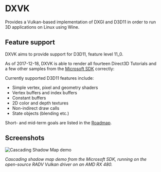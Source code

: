 # DXVK
Provides a Vulkan-based implementation of DXGI and D3D11 in order to run 3D applications on Linux using Wine.

## Feature support
DXVK aims to provide support for D3D11, feature level 11_0.

As of 2017-12-18, DXVK is able to render all fourteen Direct3D Tutorials and a few other samples from the [Microsoft SDK](https://github.com/walbourn/directx-sdk-samples/tree/master/) correctly:

Currently supported D3D11 features include:
- Simple vertex, pixel and geometry shaders
- Vertex buffers and index buffers
- Constant buffers
- 2D color and depth textures
- Non-indirect draw calls
- State objects (blending etc.)

Short- and mid-term goals are listed in the [Roadmap](https://github.com/doitsujin/dxvk/wiki/Roadmap).

## Screenshots
![Cascading Shadow Map demo](http://s1.bild.me/bilder/110417/3869421Bildschirmfoto-355.png)

_Cascading shadow map demo from the Microsoft SDK, running on the open-source RADV Vulkan driver on an AMD RX 480._